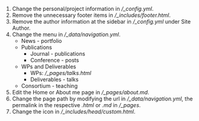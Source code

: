 1. Change the personal/project information in */_config.yml*.
2. Remove the unnecessary footer items in */_includes/footer.html*.
3. Remove the author information at the sidebar in */_config.yml* under Site Author.
4. Change the menu in */_data/navigation.yml*.
	- News - portfolio
	- Publications
		- Journal - publications
		- Conference - posts
	- WPs and Deliverables 
		- WPs: */_pages/talks.html*
		- Deliverables - talks
	- Consortium - teaching
5. Edit the Home or About me page in */_pages/about.md*.
6. Change the page path by modifying the url in */_data/navigation.yml*, the permalink in the respective *.html* or *.md* in */_pages*.
7. Change the icon in */_includes/head/custom.html*.